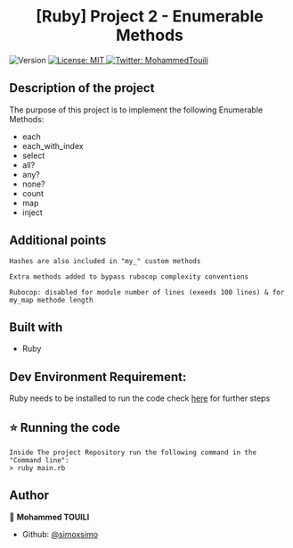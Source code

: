 <h1 align="center">[Ruby] Project 2 - Enumerable Methods</h1>
<p>
  <img alt="Version" src="https://img.shields.io/badge/version-0.0.1-blue.svg?cacheSeconds=2592000" />
  <a href="#" target="_blank">
    <img alt="License: MIT " src="https://img.shields.io/badge/License-MIT -yellow.svg" />
  </a>
  <a href="https://twitter.com/MohammedTouili " target="_blank">
    <img alt="Twitter: MohammedTouili " src="https://img.shields.io/twitter/follow/MohammedTouili .svg?style=social" />
  </a>
</p>


## Description of the project 

The purpose of this project is to implement the following Enumerable Methods:
*  each
*  each_with_index
*  select
*  all?
*  any?
*  none?
*  count
*  map
*  inject

## Additional points
```
Hashes are also included in "my_" custom methods

Extra methods added to bypass rubocop complexity conventions

Rubocop: disabled for module number of lines (exeeds 100 lines) & for my_map methode length
```
## Built with
<ul>
  <li>Ruby</li>
</ul>

## Dev Environment Requirement:
Ruby needs to be installed to run the code check [here](https://www.ruby-lang.org/en/documentation/installation/) for further steps

## ⭐️ Running the code
```
Inside The project Repository run the following command in the "Command line":
> ruby main.rb
```

## Author

👤 **Mohammed TOUILI**
  
* Github: [@simoxsimo](https://github.com/https:\/\/github.com\/simoxsimo)
